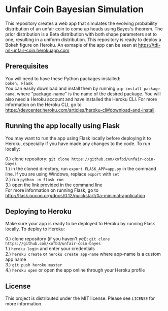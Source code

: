 # Unfair Coin Bayesian Simulation
This repository creates a web app that simulates the evolving probability distribution of an unfair coin to come up heads using Bayes's theorem. The prior distribution is a Beta distribution with both shape parameters set to one, resulting in a uniform distribution. This repository is ready to deploy a Bokeh figure on Heroku. An exmaple of the app can be seen at https://tdi-ml-unfair-coin.herokuapp.com <br>

## Prerequisites
You will need to have these Python packages installed: <br>
`bokeh, Flask` <br>
You can easily download and install them by running `pip install package-name`, where "package-name" is the name of the desired package. You will also need a Heroku account and have installed the Heroku CLI. For more information on the Heroku CLI, go to https://devcenter.heroku.com/articles/heroku-cli#download-and-install.

## Running the app locally using Flask
You may want to run the app using Flask locally before deploying it to Heroku, especially if you have made any changes to the code. To run locally: <br>

0.) clone repository: `git clone https://github.com/xofbd/unfair-coin-bayes` <br>
1.) in the cloned directory, run `export FLASK_APP=app.py` in the command line. If you are using Windows, replace `export` with `set` <br>
2.) run `python -m flask run` <br>
3.) open the link provided in the command line <br>
For more information on running Flask, go to http://flask.pocoo.org/docs/0.12/quickstart/#a-minimal-application <br>

## Deploying to Heroku
Make sure your app is ready to be deployed to Heroku by running Flask locally. To deploy to Heroku: <br>

0.) clone repository (if you haven't yet): `git clone https://github.com/xofbd/unfair-coin-bayes` <br>
1.) `heroku login` and enter your credentials <br>
2.) `heroku create` or `heroku create app-name` where app-name is a custom app name <br>
3.) `git push heroku master` <br>
4.) `heroku open` or open the app online through your Heroku profile <br>

## License
This project is distributed under the MIT license. Please see `LICENSE` for more information.